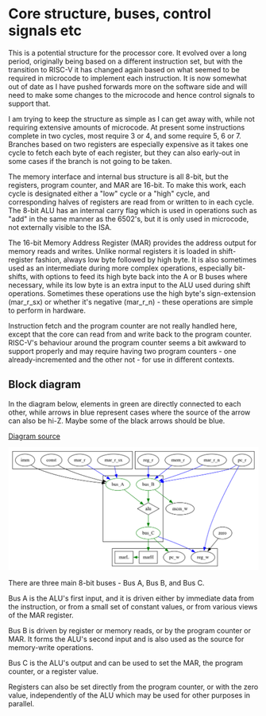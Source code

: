 # Core structure, buses, control signals etc

This is a potential structure for the processor core.  It evolved over
a long period, originally being based on a different instruction set,
but with the transition to RISC-V it has changed again based on what
seemed to be required in microcode to implement each instruction.  It
is now somewhat out of date as I have pushed forwards more on the
software side and will need to make some changes to the microcode and
hence control signals to support that.

I am trying to keep the structure as simple as I can get away with,
while not requiring extensive amounts of microcode.  At present some
instructions complete in two cycles, most require 3 or 4, and some require
5, 6 or 7.  Branches based on two registers are especially expensive as it 
takes one cycle to fetch each byte of each register, but they can also 
early-out in some cases if the branch is not going to be taken.

The memory interface and internal bus structure is all 8-bit, but the
registers, program counter, and MAR are 16-bit.  To make this work,
each cycle is designated either a "low" cycle or a "high" cycle, and
corresponding halves of registers are read from or written to in each
cycle.  The 8-bit ALU has an internal carry flag which is used in 
operations such as "add" in the same manner as the 6502's, but it is
only used in microcode, not externally visible to the ISA.

The 16-bit Memory Address Register (MAR) provides the address output
for memory reads and writes.  Unlike normal registers it is loaded in
shift-register fashion, always low byte followed by high byte.  It is
also sometimes used as an intermediate during more complex operations,
especially bit-shifts, with options to feed its high byte back
into the A or B buses where necessary, while its low byte is an extra
input to the ALU used during shift operations.  Sometimes these operations
use the high byte's sign-extension (mar_r_sx) or whether it's negative 
(mar_r_n) - these operations are simple to perform in hardware.

Instruction fetch and the program counter are not really handled here, 
except that the core can read from and write back to the program counter.
RISC-V's behaviour around the program counter seems a bit awkward to 
support properly and may require having two program counters - one 
already-incremented and the other not - for use in different contexts.

## Block diagram

In the diagram below, elements in green are directly connected to each
other, while arrows in blue represent cases where the source of the
arrow can also be hi-Z.  Maybe some of the black arrows should be
blue.

[Diagram source](corediagram.dot)

![Core block diagram](corediagram.png)

There are three main 8-bit buses - Bus A, Bus B, and Bus C.

Bus A is the ALU's first input, and it is driven either by immediate
data from the instruction, or from a small set of constant values, or
from various views of the MAR register.

Bus B is driven by register or memory reads, or by the program counter
or MAR.  It forms the ALU's second input and is also used as the
source for memory-write operations.

Bus C is the ALU's output and can be used to set the MAR, the program
counter, or a register value.

Registers can also be set directly from the program counter, or with
the zero value, independently of the ALU which may be used for other
purposes in parallel.

